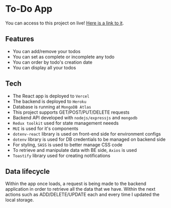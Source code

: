 # To-Do App

You can access to this project on live! [Here is a link to it](https://todo-app-liard-sigma.vercel.app/).

## Features
- You can add/remove your todos
- You can set as complete or incomplete any todo
- You can order by todo's creation date
- You can display all your todos

## Tech
- The React app is deployed to `Vercel`
- The backend is deployed to `Heroku`
- Database is running at `MongoDB Atlas`
- This project supports GET/POST/PUT/DELETE requests
- Backend API developed with `nodejs/expressjs` and `mongodb`
- `Redux toolkit` used for state management neeeds
- `MUI` is used for it's components
- `dotenv-react` library is used on front-end side for environment configs
- `dotenv` library is used for DB credentials to be managed on backend side
- For styling, `SASS` is used to better manage CSS code
- To retrieve and manipulate data with BE side, `Axios` is used
- `Toastify` library used for creating notifications

## Data lifecycle
Within the app once loads, a request is being made to the backend application in order to retrieve all the data that we have. Within the next actions such as ADD/DELETE/UPDATE each and every time I updated the local storage.
